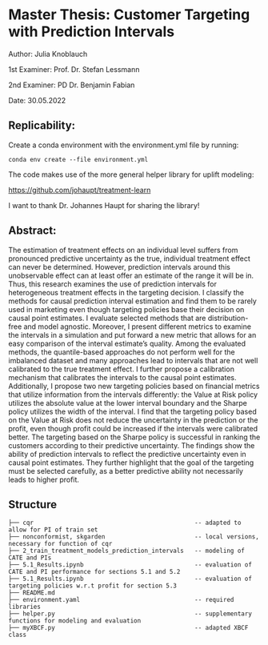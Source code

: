 # Master Thesis: Customer Targeting with Prediction Intervals

Author: Julia Knoblauch

1st Examiner: Prof. Dr. Stefan Lessmann

2nd Examiner: PD Dr. Benjamin Fabian

Date: 30.05.2022


## Replicability:
Create a conda environment with the environment.yml file by running:
```
conda env create --file environment.yml
```

The code makes use of the more general helper library for uplift modeling: 

https://github.com/johaupt/treatment-learn

I want to thank Dr. Johannes Haupt for sharing the library!


## Abstract: 

The estimation of treatment effects on an individual level suffers from pronounced predictive uncertainty
as the true, individual treatment effect can never be determined. However, prediction
intervals around this unobservable effect can at least offer an estimate of the range it will be in.
Thus, this research examines the use of prediction intervals for heterogeneous treatment effects in
the targeting decision. I classify the methods for causal prediction interval estimation and find them
to be rarely used in marketing even though targeting policies base their decision on causal point
estimates. I evaluate selected methods that are distribution-free and model agnostic. Moreover, I
present different metrics to examine the intervals in a simulation and put forward a new metric that
allows for an easy comparison of the interval estimate’s quality. Among the evaluated methods, the
quantile-based approaches do not perform well for the imbalanced dataset and many approaches lead
to intervals that are not well calibrated to the true treatment effect. I further propose a calibration
mechanism that calibrates the intervals to the causal point estimates. Additionally, I propose
two new targeting policies based on financial metrics that utilize information from the intervals
differently: the Value at Risk policy utilizes the absolute value at the lower interval boundary and
the Sharpe policy utilizes the width of the interval. I find that the targeting policy based on the
Value at Risk does not reduce the uncertainty in the prediction or the profit, even though profit
could be increased if the intervals were calibrated better. The targeting based on the Sharpe policy
is successful in ranking the customers according to their predictive uncertainty. The findings show
the ability of prediction intervals to reflect the predictive uncertainty even in causal point estimates.
They further highlight that the goal of the targeting must be selected carefully, as a better predictive
ability not necessarily leads to higher profit.

## Structure

```
├── cqr                                             -- adapted to allow for PI of train set
├── nonconformist, skgarden                         -- local versions, necessary for function of cqr
├── 2_train_treatment_models_prediction_intervals   -- modeling of CATE and PIs
├── 5.1_Results.ipynb                               -- evaluation of CATE and PI performance for sections 5.1 and 5.2
├── 5.1_Results.ipynb                               -- evaluation of targeting policies w.r.t profit for section 5.3
├── README.md
├── environment.yaml                                -- required libraries
├── helper.py                                       -- supplementary functions for modeling and evaluation
├── myXBCF.py                                       -- adapted XBCF class
```    
